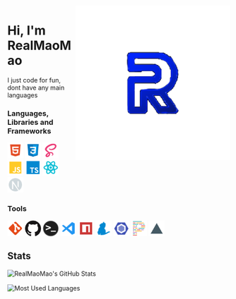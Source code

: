 <img align="right" width="350" height="350" src="assets/avatar-3.png">

# Hi, I'm RealMaoMao

I just code for fun, dont have any main languages

### Languages, Libraries and Frameworks

<div>
  <img
    height="36"
    title="HTML"
    src="https://raw.githubusercontent.com/PKief/vscode-material-icon-theme/main/icons/html.svg"
  />
  <img height="36" title="CSS" src="assets/css.svg" />
  <img
    height="36"
    title="Sass"
    src="https://raw.githubusercontent.com/PKief/vscode-material-icon-theme/main/icons/sass.svg"
  />
  <img
    height="36"
    title="JavaScript"
    src="https://raw.githubusercontent.com/PKief/vscode-material-icon-theme/main/icons/javascript.svg"
  />
  <img
    height="36"
    title="TypeScript"
    src="https://raw.githubusercontent.com/PKief/vscode-material-icon-theme/main/icons/typescript.svg"
  />
  <img
    height="36"
    title="React"
    src="https://raw.githubusercontent.com/PKief/vscode-material-icon-theme/main/icons/react.svg"
  />
  <img
    height="36"
    title="Next.js"
    src="https://raw.githubusercontent.com/PKief/vscode-material-icon-theme/main/icons/next.svg"
  />
</div>


### Tools

<div>
  <img
    height="36"
    title="Git"
    src="https://raw.githubusercontent.com/PKief/vscode-material-icon-theme/main/icons/git.svg"
  />
  <img height="36" title="GitHub" src="assets/github.png" class="github" />
  <img
    height="36"
    title="Terminal"
    src="https://raw.githubusercontent.com/github/explore/80688e429a7d4ef2fca1e82350fe8e3517d3494d/topics/terminal/terminal.png"
  />
  <img
    height="36"
    title="Visual Studio Code"
    src="https://raw.githubusercontent.com/PKief/vscode-material-icon-theme/main/icons/vscode.svg"
  />
  <img
    height="36"
    title="NPM"
    src="https://raw.githubusercontent.com/PKief/vscode-material-icon-theme/73a6f3b57cb9ba44f67d1c000588bacda537ae00/icons/npm.svg"
  />
  <img
    height="36"
    title="Yarn"
    src="https://raw.githubusercontent.com/PKief/vscode-material-icon-theme/73a6f3b57cb9ba44f67d1c000588bacda537ae00/icons/yarn.svg"
  />
  <img
    height="36"
    title="ESLint"
    src="https://raw.githubusercontent.com/PKief/vscode-material-icon-theme/73a6f3b57cb9ba44f67d1c000588bacda537ae00/icons/eslint.svg"
  />
  <img
    height="36"
    title="Prettier"
    src="https://raw.githubusercontent.com/PKief/vscode-material-icon-theme/73a6f3b57cb9ba44f67d1c000588bacda537ae00/icons/prettier.svg"
  />
  <img
    height="36"
    title="Vercel"
    src="https://raw.githubusercontent.com/PKief/vscode-material-icon-theme/main/icons/vercel_light.svg"
  />
</div>

## Stats

<img
  align="center"
  src="https://github-readme-stats.vercel.app/api?username=RealMaoMao&hide=issues&theme=radical&show_icons=true&count_private=true&include_all_commits=true&line_height=24.5&hide_border=true"
  alt="RealMaoMao's GitHub Stats"
/>

<img
  align="center"
  src="https://github-readme-stats.vercel.app/api/top-langs/?username=RealMaoMao&layout=compact&theme=radical&hide_border=true"
  alt="Most Used Languages"
/>

